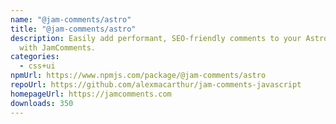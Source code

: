 ```yaml
---
name: "@jam-comments/astro"
title: "@jam-comments/astro"
description: Easily add performant, SEO-friendly comments to your Astro blog
  with JamComments.
categories:
  - css+ui
npmUrl: https://www.npmjs.com/package/@jam-comments/astro
repoUrl: https://github.com/alexmacarthur/jam-comments-javascript
homepageUrl: https://jamcomments.com
downloads: 350
---
```

